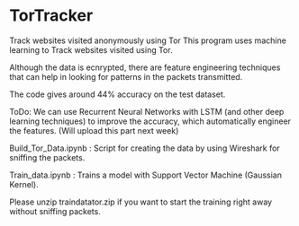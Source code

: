 # TorTracker
Track websites visited anonymously using Tor
This program uses machine learning to Track websites visited using Tor. 

Although the data is ecnrypted, there are feature engineering techniques that can help in looking for patterns in the packets transmitted.

The code gives around 44% accuracy on the test dataset.

ToDo: We can use Recurrent Neural Networks with LSTM (and other deep learning techniques) to improve the accuracy, which automatically engineer the features. (Will upload this part next week)

Build_Tor_Data.ipynb : Script for creating the data by using Wireshark for sniffing the packets.

Train_data.ipynb : Trains a model with Support Vector Machine (Gaussian Kernel).

Please unzip traindatator.zip if you want to start the training right away without sniffing packets.
